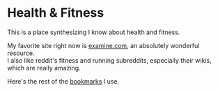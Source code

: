 # Health & Fitness

This is a place synthesizing I know about health and fitness.

My favorite site right now is [examine.com](https://examine.com), an absolutely wonderful resource.  
I also like reddit's fitness and running subreddits, especially their wikis, which are really amazing.

Here's the rest of the [bookmarks](h-bookmarks.md) I use.

